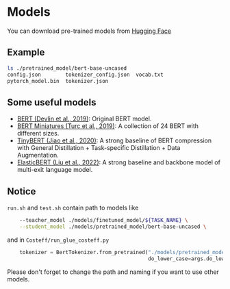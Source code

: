 # Models

You can download pre-trained models from [Hugging Face](https://huggingface.co/bert-base-uncased "https://huggingface.co/bert-base-uncased")

## Example

```sh
ls ./pretrained_model/bert-base-uncased
config.json        tokenizer_config.json  vocab.txt
pytorch_model.bin  tokenizer.json
```

## Some useful models

- [BERT (Devlin et al., 2019)](https://huggingface.co/bert-base-uncased "https://huggingface.co/bert-base-uncased"): Original BERT model.
- [BERT Miniatures (Turc et al., 2019)](https://huggingface.co/google/bert_uncased_L-2_H-128_A-2 "https://huggingface.co/google/bert_uncased_L-2_H-128_A-2"): A collection of 24 BERT with different sizes.
- [TinyBERT (Jiao et al., 2020)](https://huggingface.co/huawei-noah/TinyBERT_General_4L_312D "https://huggingface.co/huawei-noah/TinyBERT_General_4L_312D"): A strong baseline of BERT compression with General Distillation + Task-specific Distillation + Data Augmentation.
- [ElasticBERT (Liu et al., 2022)](https://huggingface.co/fnlp/elasticbert-base "https://huggingface.co/fnlp/elasticbert-base"): A strong baseline and backbone model of multi-exit language model.

## Notice

`run.sh` and `test.sh` contain path to models like

```sh
    --teacher_model ./models/finetuned_model/${TASK_NAME} \
    --student_model ./models/pretrained_model/bert-base-uncased \
```

and in `Costeff/run_glue_costeff.py`

```py
    tokenizer = BertTokenizer.from_pretrained("./models/pretrained_model/bert-base-uncased",
                                              do_lower_case=args.do_lower_case)
```

Please don't forget to change the path and naming if you want to use other models.
